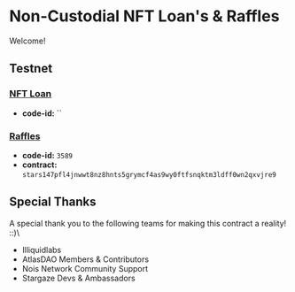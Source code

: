 # Non-Custodial NFT Loan's & Raffles
Welcome!

## Testnet

### [NFT Loan](./contracts/nft-loan/README.md)
- **code-id:** ``

### [Raffles](./contracts//raffles/README.md)
- **code-id:** `3589`
- **contract:** `stars147pfl4jnwwt8nz8hnts5grymcf4as9wy0ftfsnqktm3ldff0wn2qxvjre9`


## Special Thanks
A special thank you to the following teams for making this contract a reality! ::)\
* Illiquidlabs
* AtlasDAO Members & Contributors
* Nois Network Community Support
* Stargaze Devs & Ambassadors